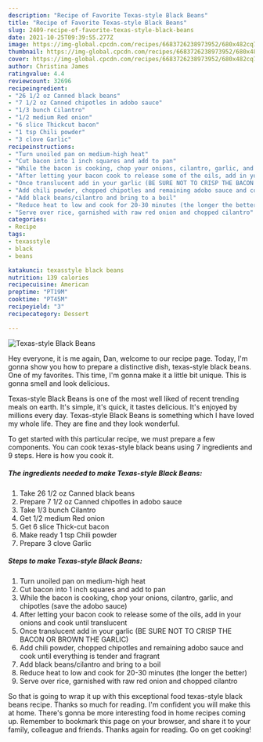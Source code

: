 ```yaml
---
description: "Recipe of Favorite Texas-style Black Beans"
title: "Recipe of Favorite Texas-style Black Beans"
slug: 2409-recipe-of-favorite-texas-style-black-beans
date: 2021-10-25T09:39:55.277Z
image: https://img-global.cpcdn.com/recipes/6683726238973952/680x482cq70/texas-style-black-beans-recipe-main-photo.jpg
thumbnail: https://img-global.cpcdn.com/recipes/6683726238973952/680x482cq70/texas-style-black-beans-recipe-main-photo.jpg
cover: https://img-global.cpcdn.com/recipes/6683726238973952/680x482cq70/texas-style-black-beans-recipe-main-photo.jpg
author: Christina James
ratingvalue: 4.4
reviewcount: 32696
recipeingredient:
- "26 1/2 oz Canned black beans"
- "7 1/2 oz Canned chipotles in adobo sauce"
- "1/3 bunch Cilantro"
- "1/2 medium Red onion"
- "6 slice Thickcut bacon"
- "1 tsp Chili powder"
- "3 clove Garlic"
recipeinstructions:
- "Turn unoiled pan on medium-high heat"
- "Cut bacon into 1 inch squares and add to pan"
- "While the bacon is cooking, chop your onions, cilantro, garlic, and chipotles (save the adobo sauce)"
- "After letting your bacon cook to release some of the oils, add in your onions and cook until translucent"
- "Once translucent add in your garlic (BE SURE NOT TO CRISP THE BACON OR BROWN THE GARLIC)"
- "Add chili powder, chopped chipotles and remaining adobo sauce and cook until everything is tender and fragrant"
- "Add black beans/cilantro and bring to a boil"
- "Reduce heat to low and cook for 20-30 minutes (the longer the better)"
- "Serve over rice, garnished with raw red onion and chopped cilantro"
categories:
- Recipe
tags:
- texasstyle
- black
- beans

katakunci: texasstyle black beans 
nutrition: 139 calories
recipecuisine: American
preptime: "PT19M"
cooktime: "PT45M"
recipeyield: "3"
recipecategory: Dessert

---
```



![Texas-style Black Beans](https://img-global.cpcdn.com/recipes/6683726238973952/680x482cq70/texas-style-black-beans-recipe-main-photo.jpg)

Hey everyone, it is me again, Dan, welcome to our recipe page. Today, I'm gonna show you how to prepare a distinctive dish, texas-style black beans. One of my favorites. This time, I'm gonna make it a little bit unique. This is gonna smell and look delicious.



Texas-style Black Beans is one of the most well liked of recent trending meals on earth. It's simple, it's quick, it tastes delicious. It's enjoyed by millions every day. Texas-style Black Beans is something which I have loved my whole life. They are fine and they look wonderful.


To get started with this particular recipe, we must prepare a few components. You can cook texas-style black beans using 7 ingredients and 9 steps. Here is how you cook it.

<!--inarticleads1-->

##### The ingredients needed to make Texas-style Black Beans:

1. Take 26 1/2 oz Canned black beans
1. Prepare 7 1/2 oz Canned chipotles in adobo sauce
1. Take 1/3 bunch Cilantro
1. Get 1/2 medium Red onion
1. Get 6 slice Thick-cut bacon
1. Make ready 1 tsp Chili powder
1. Prepare 3 clove Garlic




<!--inarticleads2-->

##### Steps to make Texas-style Black Beans:

1. Turn unoiled pan on medium-high heat
1. Cut bacon into 1 inch squares and add to pan
1. While the bacon is cooking, chop your onions, cilantro, garlic, and chipotles (save the adobo sauce)
1. After letting your bacon cook to release some of the oils, add in your onions and cook until translucent
1. Once translucent add in your garlic (BE SURE NOT TO CRISP THE BACON OR BROWN THE GARLIC)
1. Add chili powder, chopped chipotles and remaining adobo sauce and cook until everything is tender and fragrant
1. Add black beans/cilantro and bring to a boil
1. Reduce heat to low and cook for 20-30 minutes (the longer the better)
1. Serve over rice, garnished with raw red onion and chopped cilantro




So that is going to wrap it up with this exceptional food texas-style black beans recipe. Thanks so much for reading. I'm confident you will make this at home. There's gonna be more interesting food in home recipes coming up. Remember to bookmark this page on your browser, and share it to your family, colleague and friends. Thanks again for reading. Go on get cooking!
